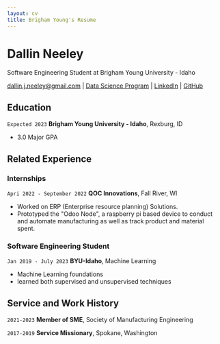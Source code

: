 ```yaml
---
layout: cv
title: Brigham Young's Resume
---
```

# Dallin Neeley
Software Engineering Student at Brigham Young University - Idaho

<div id="webaddress">
<a href="dallin.j.neeley@gmail.com">dallin.j.neeley@gmail.com</a>
| <a href="https://byuidatascience.github.io/development.html">Data Science Program</a>
| <a href="https://www.linkedin.com/groups/13537407/">LinkedIn</a>
| <a href="https://github.com/Ebb-and-Flow">GitHub</a>
</div>

<!-- https://www.monique.tech/the-art-of-markdown -->

## Education


`Expected 2023`
__Brigham Young University - Idaho__, Rexburg, ID

- 3.0 Major GPA


## Related Experience

### Internships

`Apri 2022 - September 2022`
__QOC Innovations__, Fall River, WI

- Worked on ERP (Enterprise resource planning) Solutions.
- Prototyped the "Odoo Node", a raspberry pi based device to conduct and automate manufacturing as well as track product and material spent.


### Software Engineering Student

`Jan 2019 - July 2023`
__BYU-Idaho__, Machine Learning

- Machine Learning foundations
- learned both supervised and unsupervised techniques



## Service and Work History

`2021-2023`
__Member of SME__, Society of Manufacturing Engineering


`2017-2019`
__Service Missionary__, Spokane, Washington



<!-- ### Footer

Last updated: May 2013 -->



